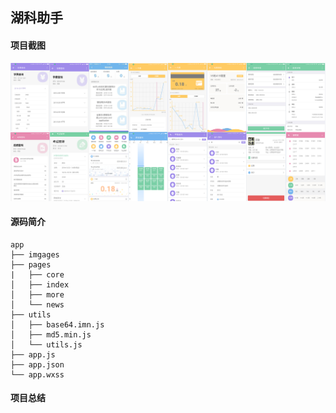 湖科助手
----------------------------------
#### 项目截图
![项目截图](screenshot/hkzs.png)
#### 源码简介

```tree
app
├── imgages
├── pages
|   ├── core
│   ├── index
│   ├── more
│   └── news
├── utils
│   ├── base64.imn.js
│   ├── md5.min.js
│   └── utils.js
├── app.js
├── app.json
└── app.wxss
```
#### 项目总结
